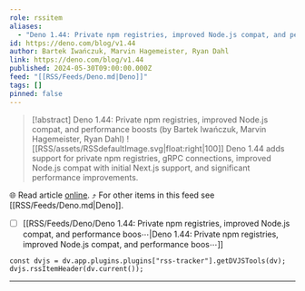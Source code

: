 ```yaml
---
role: rssitem
aliases:
  - "Deno 1.44: Private npm registries, improved Node.js compat, and performance boosts"
id: https://deno.com/blog/v1.44
author: Bartek Iwańczuk, Marvin Hagemeister, Ryan Dahl
link: https://deno.com/blog/v1.44
published: 2024-05-30T09:00:00.000Z
feed: "[[RSS/Feeds/Deno.md|Deno]]"
tags: []
pinned: false
---
```


> [!abstract] Deno 1.44: Private npm registries, improved Node.js compat, and performance boosts (by Bartek Iwańczuk, Marvin Hagemeister, Ryan Dahl)
> ![[RSS/assets/RSSdefaultImage.svg|float:right|100]] Deno 1.44 adds support for private npm registries, gRPC connections, improved Node.js compat with initial Next.js support, and significant performance improvements.

🌐 Read article [online](https://deno.com/blog/v1.44). ⤴ For other items in this feed see [[RSS/Feeds/Deno.md|Deno]].

- [ ] [[RSS/Feeds/Deno/Deno 1․44꞉ Private npm registries, improved Node․js compat, and performance boos⋯|Deno 1․44꞉ Private npm registries, improved Node․js compat, and performance boos⋯]]

~~~dataviewjs
const dvjs = dv.app.plugins.plugins["rss-tracker"].getDVJSTools(dv);
dvjs.rssItemHeader(dv.current());
~~~

- - -


